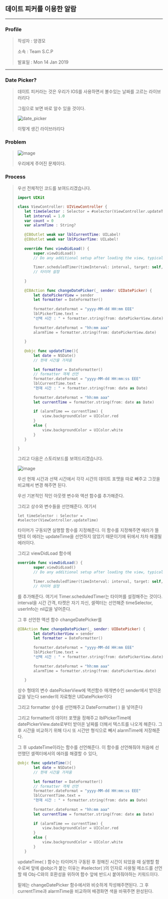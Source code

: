 ## 데이트 피커를 이용한 알람

---

### Profile

> 작성자 : 양경모
>
> 소속 : Team S.C.P
>
> 발표일 : Mon 14 Jan 2019

---

### Date Picker?

> 데이트 피커라는 것은 우리가 IOS를 사용하면서 볼수있는 날짜를 고르는 라이브러리다
>
> 그림으로 보면 바로 알수 있을 것이다.
>
> ![date_picker](https://user-images.githubusercontent.com/40850499/50961796-076ebf00-150c-11e9-80b2-f8d34ae0b5be.png)
>
> 이렇게 생긴 라이브러리다

### Problem

>![image](https://user-images.githubusercontent.com/40850499/50962040-b3b0a580-150c-11e9-8e38-3cef0b4dc44b.png)
>
>우리에게 주어진 문제이다.

### Process

>우선 전체적인 코드를 보여드리겠습니다.
>
>``` swift
>import UIKit
>
>class ViewController: UIViewController {
>    let timeSelector : Selector = #selector(ViewController.updateTime)
>    let interval = 1.0
>    var count = 0
>    var alarmTime : String?
>    
>    @IBOutlet weak var lblCurrentTime: UILabel!
>    @IBOutlet weak var lblPickerTime: UILabel!
>    
>    override func viewDidLoad() {
>        super.viewDidLoad()
>        // Do any additional setup after loading the view, typically from a nib.
>        
>        Timer.scheduledTimer(timeInterval: interval, target: self, selector: timeSelector, userInfo: nil, repeats: true)
>        // 타이머 설정
>        
>    }
>    
>    @IBAction func changeDatePicker(_ sender: UIDatePicker) {
>        let datePickerView = sender
>        let formatter = DateFormatter()
>       
>        formatter.dateFormat = "yyyy-MM-dd HH:mm EEE"
>        lblPickerTime.text =
>        "선택 시간 : " + formatter.string(from: datePickerView.date)
>        
>        formatter.dateFormat = "hh:mm aaa"
>        alarmTime = formatter.string(from: datePickerView.date)
>    
>    }
>    
>    @objc func updateTime(){
>        let date = NSDate()
>        // 현재 시간을 가져옴
>        
>        let formatter = DateFormatter()
>        // formatter 객체 선언
>        formatter.dateFormat = "yyyy-MM-dd HH:mm:ss EEE"
>        lblCurrentTime.text =
>        "현재 시간 : " + formatter.string(from: date as Date)
>        
>        formatter.dateFormat = "hh:mm aaa"
>        let currentTime = formatter.string(from: date as Date)
>        
>        if (alarmTime == currentTime) {
>            view.backgroundColor = UIColor.red
>        }
>        else {
>            view.backgroundColor = UIColor.white
>        }
>    }
>
>}
>```
>
>그리고 다음은 스토리보드를 보여드리겠습니다.
>
>![image](https://user-images.githubusercontent.com/40850499/50963781-fffde480-1510-11e9-9266-d9e0e8f3bd0c.png)
>
>우선 현재 시간과 선택 시간에서 각각 시간의 데이트 포맷을 따로 빼주고 그것을 비교해서 변경 해주면 된다.
>
>우선 기본적인 적인 아웃렛 변수와 액션 함수를 추가해준다.
>
>그리고 상수와 변수들을 선언해준다. 여기서
>
>`` let timeSelector : Selector = #selector(ViewController.updateTime) ``  
>
>타이머가 구동되면 실행할 함수를 지정해준다. 이 함수를 지정해주면 에러가 뜰텐데 이 에러는 updateTime을 선언하지 않았기 때문이기에 뒤에서 차차 해결될 에러이다.
>
>그리고 viewDidLoad 함수에 
>
>``` swift
>override func viewDidLoad() {
>        super.viewDidLoad()
>        // Do any additional setup after loading the view, typically from a nib.
>        
>        Timer.scheduledTimer(timeInterval: interval, target: self, selector: timeSelector, userInfo: nil, repeats: true)
>        // 타이머 설정
>```
>
>를 추가해준다. 여기서 Timer.scheduledTimer는 타이머를 설정해주는 것이다. interval을 시간 간격, 타켓은 자기 자신, 셀렉터는 선언해준 timeSelector, userInfo는 nil값을 넣어준다.
>
>그 후 선언한 액션 함수 changeDatePicker를 
>
>``` swift
>@IBAction func changeDatePicker(_ sender: UIDatePicker) {
>        let datePickerView = sender
>        let formatter = DateFormatter()
>       
>        formatter.dateFormat = "yyyy-MM-dd HH:mm EEE"
>        lblPickerTime.text =
>        "선택 시간 : " + formatter.string(from: datePickerView.date)
>        
>        formatter.dateFormat = "hh:mm aaa"
>        alarmTime = formatter.string(from: datePickerView.date)
>    
>    }
>```
>
>상수 형태의 변수 datePickerView에 액션함수 매개변수인 sender에서 받아온 값을 넣는다 sender의 자료형은 UIDatePicker이다
>
>그리고 formatter 상수를 선언해주고 DateFormatter( ) 을 넣어준다
>
>그리고 formatter의 데이터 포맷을 정해주고 lblPickerTime에 datePickerView.date로부터 받아온 날짜를 더해서 텍스트를 나오게 해준다. 그 후 시간을 비교하기 위해 다시 또 시간만 형식으로 빼서 alarmTime에 저장해준다.
>
>그 후 updateTime이라는 함수를 선언해준다. 이 함수를 선언해줘야 처음에 선언했던 셀렉터에서의 에러를 해결할 수 있다,
>
>``` swift
>@objc func updateTime(){
>        let date = NSDate()
>        // 현재 시간을 가져옴
>        
>        let formatter = DateFormatter()
>        // formatter 객체 선언
>        formatter.dateFormat = "yyyy-MM-dd HH:mm:ss EEE"
>        lblCurrentTime.text =
>        "현재 시간 : " + formatter.string(from: date as Date)
>        
>        formatter.dateFormat = "hh:mm aaa"
>        let currentTime = formatter.string(from: date as Date)
>        
>        if (alarmTime == currentTime) {
>            view.backgroundColor = UIColor.red
>        }
>        else {
>            view.backgroundColor = UIColor.white
>        }
>    }
>
>
>```
>
>updateTime( ) 함수는 타이머가 구동된 후 정해진 시간이 되었을 때 실행할 함수로써 앞에 @objc가 붙는 이유는 #selector( )의 인자로 사용될 메소드를 선언할 때 Obj-C와의 호환성을 위하여 함수 앞에 반드시 붙여줘야하는 키워드이다.
>
>밑에는 changeDatePicker 함수에서와 비슷하게 작성해주면된다. 그 후 currentTime과 alarmTime을 비교하여 배경화면 색을 바꿔주면 완성된다.